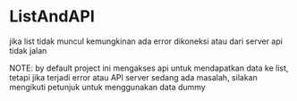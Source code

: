 # ListAndAPI
jika list tidak muncul kemungkinan ada error dikoneksi atau dari server api tidak jalan

NOTE: by default project ini mengakses api untuk mendapatkan data ke list, tetapi jika terjadi error atau API server sedang ada masalah, silakan mengikuti petunjuk untuk menggunakan data dummy
